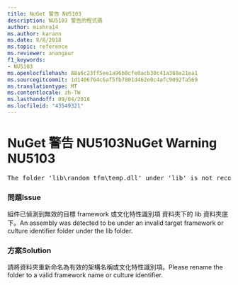```yaml
---
title: NuGet 警告 NU5103
description: NU5103 警告的程式碼
author: mishra14
ms.author: karann
ms.date: 8/8/2018
ms.topic: reference
ms.reviewer: anangaur
f1_keywords:
- NU5103
ms.openlocfilehash: 88a6c23ff5ee1a96b8cfe0acb30c41a388e21ea1
ms.sourcegitcommit: 1d1406764c6af5fb7801d462e0c4afc9092fa569
ms.translationtype: MT
ms.contentlocale: zh-TW
ms.lasthandoff: 09/04/2018
ms.locfileid: "43549321"
---
```

# <a name="nuget-warning-nu5103"></a><span data-ttu-id="36f36-103">NuGet 警告 NU5103</span><span class="sxs-lookup"><span data-stu-id="36f36-103">NuGet Warning NU5103</span></span>
<pre>The folder 'lib\random_tfm\temp.dll' under 'lib' is not recognized as a valid framework name or a supported culture identifier. Rename it to a valid framework name or culture identifier.</pre>

### <a name="issue"></a><span data-ttu-id="36f36-104">問題</span><span class="sxs-lookup"><span data-stu-id="36f36-104">Issue</span></span>

<span data-ttu-id="36f36-105">組件已偵測到無效的目標 framework 或文化特性識別項 資料夾下的 lib 資料夾底下。</span><span class="sxs-lookup"><span data-stu-id="36f36-105">An assembly was detected to be under an invalid target framework or culture identifier folder under the lib folder.</span></span>


### <a name="solution"></a><span data-ttu-id="36f36-106">方案</span><span class="sxs-lookup"><span data-stu-id="36f36-106">Solution</span></span>

<span data-ttu-id="36f36-107">請將資料夾重新命名為有效的架構名稱或文化特性識別項。</span><span class="sxs-lookup"><span data-stu-id="36f36-107">Please rename the folder to a valid framework name or culture identifier.</span></span>

